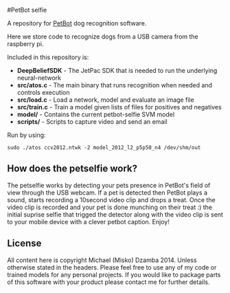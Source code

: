 #PetBot selfie

A repository for [PetBot](http://petbot.ca) dog recognition software.

Here we store code to recognize dogs from a USB camera from the raspberry pi.

Included in this repository is:

* **DeepBeliefSDK** - The JetPac SDK that is needed to run the underlying neural-network
* **src/atos.c** - The main binary that runs recognition when needed and controls execution
* **src/load.c** - Load a network, model and evaluate an image file
* **src/train.c** - Train a model given lists of files for positives and negatives
* **model/** - Contains the current petbot-selfie SVM model
* **scripts/** - Scripts to capture video and send an email

Run by using:

```sudo ./atos ccv2012.ntwk -2 model_2012_l2_p5p50_n4 /dev/shm/out```

## How does the petselfie work?

The petselfie works by  detecting your pets presence in PetBot's field of view through the USB webcam. If a pet is detected then PetBot plays a sound, starts recording a 10second video clip and drops a treat. Once the video clip is recorded and your pet is done munching on their treat :) the initial suprise selfie that trigged the detector along with the video clip is sent to your mobile device with a clever petbot caption. Enjoy!

## License
All content here is copyright Michael (Misko) Dzamba 2014. Unless otherwise stated in the headers. Please feel free to use any of my code or trained models for any personal projects. If you would like to package parts of this software with your product please contact me for further details.
